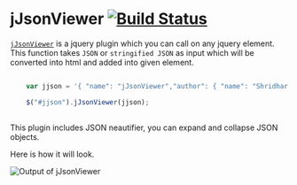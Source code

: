 jJsonViewer  [![Build Status](https://travis-ci.org/shwetado/jjsonviewer.svg?branch=master)](https://travis-ci.org/shwetado/jjsonviewer)
===========

[`jJsonViewer`](http://shridhad.github.io/blog/2014/02/15/jjsonviewer-jquery-plugin/) is a jquery plugin which you can call on any jquery element. This function takes `JSON` or `stringified JSON` as input which will be converted into html and added into given element.

```javascript

	var jjson = '{ "name": "jJsonViewer","author": { "name": "Shridhar Deshmukh", "email": "shridhar.deshmukh3@gmail.com", "contact": [{"location": "office", "number": 123456}, {"location": "home", "number": 987654}] } }';

	$("#jjson").jJsonViewer(jjson);
			
```

This plugin includes JSON neautifier, you can expand and collapse JSON objects. 

Here is how it will look. 

![Output of jJsonViewer](https://raw.github.com/Shridhad/jjsonviewer/master/images/example.png "Output of jJsonViewer")
